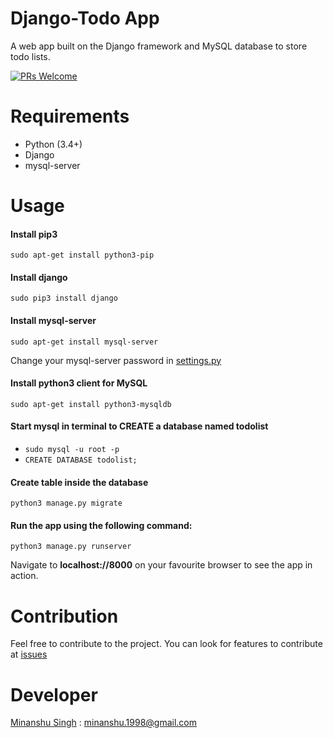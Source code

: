 # Django-Todo App
A web app built on the Django framework and MySQL database to store todo lists.


[![PRs Welcome](https://img.shields.io/badge/PRs-welcome-brightgreen.svg?style=flat-square)](http://makeapullrequest.com)

# Requirements
* Python (3.4+)
* Django
* mysql-server

# Usage
#### Install pip3
```sudo apt-get install python3-pip```
#### Install django
```sudo pip3 install django```
#### Install mysql-server
```sudo apt-get install mysql-server```

Change your mysql-server password in [settings.py](django_todo/settings.py)
#### Install python3 client for MySQL
```sudo apt-get install python3-mysqldb```
#### Start mysql in terminal to CREATE a database named todolist
* ```sudo mysql -u root -p```
* ```CREATE DATABASE todolist;```
#### Create table inside the database
```python3 manage.py migrate```
#### Run the app using the following command:
```python3 manage.py runserver```


Navigate to **localhost://8000** on your favourite browser to see the app in action.

# Contribution
Feel free to contribute to the project. You can look for features to contribute at [issues](https://github.com/kryptokinght/django-todo-app/issues)

# Developer
[Minanshu Singh](https://github.com/kryptokinght) : minanshu.1998@gmail.com
